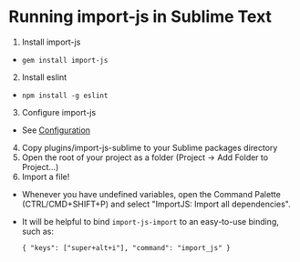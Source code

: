 # Running import-js in Sublime Text

1. Install import-js
  * `gem install import-js`
2. Install eslint
  * `npm install -g eslint`
3. Configure import-js
  * See [Configuration](README.md#configuration)
4. Copy plugins/import-js-sublime to your Sublime packages directory
5. Open the root of your project as a folder (Project -> Add Folder to Project…)
6. Import a file!
  * Whenever you have undefined variables, open the Command Palette
    (CTRL/CMD+SHIFT+P) and select "ImportJS: Import all dependencies".
  * It will be helpful to bind `import-js-import` to an easy-to-use binding,
    such as:

    ```
    { "keys": ["super+alt+i"], "command": "import_js" }
    ```
